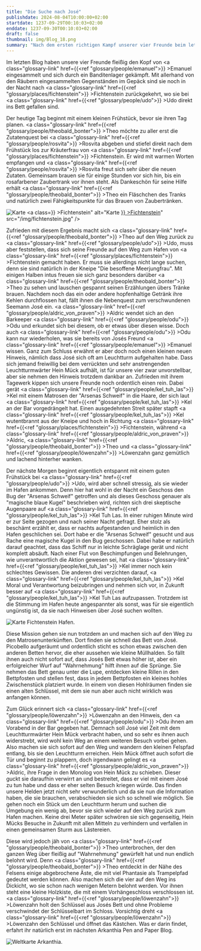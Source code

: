 ```yaml
---
title: "Die Suche nach José"
publishdate: 2024-08-04T10:00:00+02:00
startdate: 1237-09-29T00:10:03+02:00
enddate: 1237-09-30T00:10:03+02:00
draft: false
thumbnail: img/Blog_18.png
summary: "Nach dem ersten richtigen Kampf unserer vier Freunde beim letzten Mal, beginnt die heutige Runde mal wieder in Fichtenstein. Während sich Theo mit der Kräuterfrau Rosvita beschäftigt, geht es für Kel, Theo und Löwenzahn in den Hafen. Was sie dort so treiben und was Kel für eine eigene Mission in der Nacht verfolgt, erfahrt ihr hier:"
---
```


Im letzten Blog haben unsere vier Freunde fleißig den Kopf von <a class="glossary-link" href={{<ref "glossary/people/emanuel">}} >Emanuel</a> eingesammelt und sich durch ein Banditenlager gekämpft. Mit allerhand von den Räubern eingesammelten Gegenständen im Gepäck sind sie noch in der Nacht nach <a class="glossary-link" href={{<ref "glossary/places/fichtenstein">}} >Fichtenstein</a> zurückgekehrt, wo sie bei <a class="glossary-link" href={{<ref "glossary/people/udo">}} >Udo</a> direkt ins Bett gefallen sind.

Der heutige Tag beginnt mit einem kleinen Frühstück, bevor sie ihren Tag planen. <a class="glossary-link" href={{<ref "glossary/people/theobald_bonter">}} >Theo</a> möchte zu aller erst die Zutatenquest bei <a class="glossary-link" href={{<ref "glossary/people/rosvita">}} >Rosvita</a> abgeben und stiefel direkt nach dem Frühstück los zur Kräuterfrau von <a class="glossary-link" href={{<ref "glossary/places/fichtenstein">}} >Fichtenstein</a>. Er wird mit warmen Worten empfangen und <a class="glossary-link" href={{<ref "glossary/people/rosvita">}} >Rosvita</a> freut sich sehr über die neuen Zutaten. Gemeinsam brauen sie für einige Stunden vor sich hin, bis ein rosafarbener Zaubertrank vor ihnen steht.  Als Dankeschön für seine Hilfe erhält <a class="glossary-link" href={{<ref "glossary/people/theobald_bonter">}} >Theo</a> ein Fläschchen des Tranks und natürlich zwei Fähigkeitspunkte für das Brauen von Zaubertränken. 

<div class="img-max center">
  <img class="img-fluid rounded" title="Karte <a class="glossary-link" href={{<ref "glossary/places/fichtenstein">}} >Fichtenstein</a>" alt="Karte <a class="glossary-link" href={{<ref "glossary/places/fichtenstein">}} >Fichtenstein</a>" src="/img/fichtenstein.jpg" />
</div>

Zufrieden mit diesem Ergebnis macht sich <a class="glossary-link" href={{<ref "glossary/people/theobald_bonter">}} >Theo</a> auf den Weg zurück zu <a class="glossary-link" href={{<ref "glossary/people/udo">}} >Udo</a>, muss aber feststellen, dass sich seine Freunde auf den Weg zum Hafen von <a class="glossary-link" href={{<ref "glossary/places/fichtenstein">}} >Fichtenstein</a> gemacht haben. Er muss sie allerdings nicht lange suchen, denn sie sind natürlich in der Kneipe "Die besoffene Meerjungfrau".  Mit einigen Halben intus freuen sie sich ganz besonders darüber <a class="glossary-link" href={{<ref "glossary/people/theobald_bonter">}} >Theo</a> zu sehen und lauschen gespannt seinen Erzählungen übers Tränke brauen. Nachdem noch das ein oder andere hopfenhaltige Getränk ihre Kehlen durchflossen hat, fällt ihnen die Nebenquest zum verschwundenen Seemann José ein. <a class="glossary-link" href={{<ref "glossary/people/aldric_von_praven">}} >Aldric</a> wendet sich an den Barkeeper <a class="glossary-link" href={{<ref "glossary/people/odu">}} >Odu</a> und erkundet sich bei diesem, ob er etwas über diesen wisse. Doch auch <a class="glossary-link" href={{<ref "glossary/people/odu">}} >Odu</a> kann nur wiederholen, was sie bereits von Josés Freund <a class="glossary-link" href={{<ref "glossary/people/emanuel">}} >Emanuel</a> wissen. Ganz zum Schluss erwähnt er aber doch noch einen kleinen neuen Hinweis, nämlich dass José sich oft am Leuchtturm aufgehalten habe. Dass sich jemand freiwillig bei dem verrückten und sehr anstrengenden Leuchtturmwärter Hein Mück aufhält, ist für unsere vier zwar unvorstellbar, aber sie nehmen den Hinweis trotzdem dankbar an. Zufrieden mit ihrem Tagewerk kippen sich unsere Freunde noch ordentlich einen rein. Dabei gerät <a class="glossary-link" href={{<ref "glossary/people/kel_tuh_las">}} >Kel</a> mit einem Matrosen der "Arsenas Schweif" in die Haare,  der sich laut <a class="glossary-link" href={{<ref "glossary/people/kel_tuh_las">}} >Kel</a> an der Bar vorgedrängelt hat. Einen ausgedehnten Streit später stapft <a class="glossary-link" href={{<ref "glossary/people/kel_tuh_las">}} >Kel</a> wutentbrannt aus der Kneipe und hoch in Richtung <a class="glossary-link" href={{<ref "glossary/places/fichtenstein">}} >Fichtenstein</a>, während <a class="glossary-link" href={{<ref "glossary/people/aldric_von_praven">}} >Aldric</a>, <a class="glossary-link" href={{<ref "glossary/people/theobald_bonter">}} >Theo</a> und <a class="glossary-link" href={{<ref "glossary/people/löwenzahn">}} >Löwenzahn</a> ganz gemütlich und lachend hinterher wanken.  

Der nächste Morgen beginnt eigentlich entspannt mit einem guten Frühstück bei <a class="glossary-link" href={{<ref "glossary/people/udo">}} >Udo</a>, wird aber schnell stressig, als sie wieder im Hafen ankommen. Denn hier hat wohl in der Nacht ein Geschoss den Bug der "Arsenas Schweif" getroffen und als dieses Geschoss genauer als "magische blaue Kugel" beschrieben wird, richten sich drei skeptische Augenpaare auf <a class="glossary-link" href={{<ref "glossary/people/kel_tuh_las">}} >Kel Tuh Las</a>. In einer ruhigen Minute wird er zur Seite gezogen und nach seiner Nacht gefragt. Eher stolz als beschämt erzählt er, dass er nachts aufgestanden und heimlich in den Hafen geschlichen sei. Dort habe er die "Arsenas Schweif" gesucht und aus Rache eine magische Kugel in den Bug geschossen. Dabei habe er natürlich darauf geachtet, dass das Schiff nur in leichte Schräglage gerät und nicht komplett absäuft. Nach einer Flut von Beschimpfungen und Belehrungen, wie unverantwortlich die Aktion gewesen sei, hat <a class="glossary-link" href={{<ref "glossary/people/kel_tuh_las">}} >Kel</a> immer noch kein schlechtes Gewissen. Die anderen drei verzichten darauf, <a class="glossary-link" href={{<ref "glossary/people/kel_tuh_las">}} >Kel</a> Moral und Verantwortung beizubringen und nehmen sich vor, in Zukunft besser auf <a class="glossary-link" href={{<ref "glossary/people/kel_tuh_las">}} >Kel Tuh Las</a> aufzupassen. Trotzdem ist die Stimmung im Hafen heute angespannter als sonst, was für sie eigentlich ungünstig ist, da sie nach Hinweisen über José suchen wollten.

<div class="img-max center">
    <img class="img-fluid" title="Karte Fichtenstein Hafen" alt="Karte Fichtenstein Hafen." src="/img/fichtenstein_hafen.jpg" />
</div>

Diese Mission gehen sie nun trotzdem an und machen sich auf den Weg zu den Matrosenunterkünften.  Dort finden sie schnell das Bett von José. Picobello aufgeräumt und ordentlich sticht es schon etwas zwischen den anderen Betten hervor, die eher aussehen wie kleine Müllhalden. So fällt ihnen auch nicht sofort auf, dass Josés Bett etwas höher ist, aber ein erfolgreicher Wurf auf "Wahrnehmung" hilft ihnen auf die Sprünge. Sie nehmen das Bett genau unter die Lupe, entdecken kleine Rillen in den Bettpfosten und stellen fest, dass in jedem Bettpfosten ein kleines hohles Zwischenstück platziert wurde. In einem von diesen Hohlräumen finden sie einen alten Schlüssel, mit dem sie nun aber auch nicht wirklich was anfangen können.

Zum Glück erinnert sich <a class="glossary-link" href={{<ref "glossary/people/löwenzahn">}} >Löwenzahn</a> an den Hinweis, den <a class="glossary-link" href={{<ref "glossary/people/odu">}} >Odu</a> ihnen am Vorabend in der Bar gegeben hat. Demnach soll José viel Zeit mit dem Leuchtturmwärter Hein Mück verbracht haben, und so sehr es ihnen auch widerstrebt, wird wohl kein Weg an einem weiteren Besuch vorbei gehen. Also machen sie sich sofort auf den Weg und wandern den kleinen Felspfad entlang, bis sie den Leuchtturm erreichen. Hein Mück öffnet auch sofort die Tür und beginnt zu plappern, doch irgendwann gelingt es <a class="glossary-link" href={{<ref "glossary/people/aldric_von_praven">}} >Aldric</a>, ihre Frage in den Monolog von Hein Mück zu schieben. Dieser guckt sie daraufhin verwirrt an und bestreitet, dass er viel mit einem José zu tun habe und dass er eher selten Besuch kriegen würde. Das finden unsere Helden jetzt nicht sehr verwunderlich und da sie nun die Information haben, die sie brauchen, verabschieden sie sich so schnell wie möglich. Sie gehen noch ein Stück um den Leuchtturm herum und suchen die Umgebung ein wenig ab, bevor sie sich wieder auf den Weg zurück zum Hafen machen. Keine drei Meter später schwören sie sich gegenseitig, Hein Mücks Besuche in Zukunft mit allen Mitteln zu verhindern und verfallen in einen gemeinsamen Sturm aus Lästereien.

Diese wird jedoch jäh von <a class="glossary-link" href={{<ref "glossary/people/theobald_bonter">}} >Theo</a> unterbrochen, der den ganzen Weg über fleißig auf "Wahrnehmung" gewürfelt hat und nun endlich belohnt wird. Denn <a class="glossary-link" href={{<ref "glossary/people/theobald_bonter">}} >Theo</a> entdeckt in der Nähe des Felsens einige abgebrochene Äste, die mit viel Phantasie als Trampelpfad gedeutet werden können. Also machen sich die vier auf den Weg ins Dickicht, wo sie schon nach wenigen Metern belohnt werden. Vor ihnen steht eine kleine Holzkiste, die mit einem Vorhängeschloss verschlossen ist. <a class="glossary-link" href={{<ref "glossary/people/löwenzahn">}} >Löwenzahn</a> holt den Schlüssel aus Josés Bett und ohne Probleme verschwindet der Schlüsselbart im Schloss. Vorsichtig dreht <a class="glossary-link" href={{<ref "glossary/people/löwenzahn">}} >Löwenzahn</a> den Schlüssel und öffnet das Kästchen. Was er darin findet, erfahrt ihr natürlich erst im nächsten Arkanthia Pen and Paper Blog.

<div class="img-max center">
  <img class="img-fluid" title="Weltkarte Arkanthia" alt="Weltkarte Arkanthia." src="/img/Arkanthia_Full_Map_Fichtenstein_&_Fichtenstein_Hafen.jpg" />
</div>


